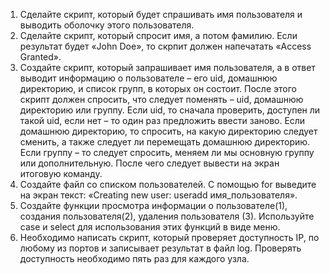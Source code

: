 1. Сделайте скрипт, который будет спрашивать имя пользователя и выводить оболочку этого пользователя.
2. Сделайте скрипт, который спросит имя, а потом фамилию. Если результат будет «John Doe», то скрпит должен напечатать «Access Granted».
3. Создайте скрипт, который запрашивает имя пользователя, а в ответ выводит информацию о пользователе – его uid, домашнюю директорию, и список групп, в которых он состоит. После этого скрипт должен спросить, что следует поменять – uid, домашнюю директорию или группу. Если uid, то сначала проверить, доступен ли такой uid, если нет – то один раз предложить ввести заново. Если домашнюю директорию, то спросить, на какую директорию следует сменить, а также следует ли перемещать домашнюю директорию. Если группу – то следует спросить, меняем ли мы основную группу или дополнительную. После чего следует вывести на экран итоговую команду.
4. Создайте файл со списком пользователей. С помощью for выведите на экран текст: «Creating new user: useradd имя_пользователя».
5. Создайте функции просмотра информации о пользователе(1), создания пользователя(2), удаления пользователя (3). Используйте case и select для использования этих функций в виде меню.
6. Необходимо написать скрипт, который проверяет доступность IP, по любому из портов и записывает результат в файл log. Проверять доступность необходимо пять раз для каждого узла.
